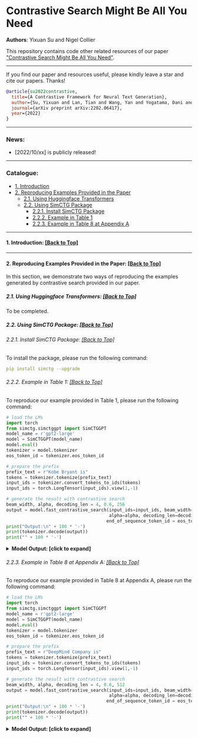 # Contrastive Search Might Be All You Need
**Authors**: Yixuan Su and Nigel Collier

This repository contains code other related resources of our paper ["Contrastive Search Might Be All You Need"]().

****
If you find our paper and resources useful, please kindly leave a star and cite our papers. Thanks!

```bibtex
@article{su2022contrastive,
  title={A Contrastive Framework for Neural Text Generation},
  author={Su, Yixuan and Lan, Tian and Wang, Yan and Yogatama, Dani and Kong, Lingpeng and Collier, Nigel},
  journal={arXiv preprint arXiv:2202.06417},
  year={2022}
}
```

****

### News:
* [2022/10/xx]  is publicly released!

****

<span id='all_catelogue'/>

### Catalogue:
* <a href='#introduction'>1. Introduction</a>
* <a href='#reproduce_examples'>2. Reproducing Examples Provided in the Paper</a>
    * <a href='#use_transformers'>2.1. Using Huggingface Transformers</a>
    * <a href='#use_simctg'>2.2. Using SimCTG Package</a>
        * <a href='#install_simctg'>2.2.1. Install SimCTG Package</a>
        * <a href='#simctg_table_1'>2.2.2. Example in Table 1</a>
        * <a href='#simctg_table_8'>2.2.3. Example in Table 8 at Appendix A</a>
    

****

<span id='introduction'/>

#### 1. Introduction: <a href='#all_catelogue'>[Back to Top]</a>

****


<span id='reproduce_examples'/>


#### 2. Reproducing Examples Provided in the Paper: <a href='#all_catelogue'>[Back to Top]</a>
In this section, we demonstrate two ways of reproducing the examples generated by contrastive search provided in our paper.

<span id='use_transformers'/>

##### 2.1. Using Huggingface Transformers: <a href='#all_catelogue'>[Back to Top]</a>

To be completed.

<span id='use_simctg'/>

##### 2.2. Using SimCTG Package: <a href='#all_catelogue'>[Back to Top]</a>

<span id='install_simctg'/>

###### 2.2.1. Install SimCTG Package: <a href='#all_catelogue'>[Back to Top]</a>

To install the package, please run the following command:

```yaml
pip install simctg --upgrade
```

<span id='simctg_table_1'/>

###### 2.2.2. Example in Table 1: <a href='#all_catelogue'>[Back to Top]</a>

To reproduce our example provided in Table 1, please run the following command:
```python
# load the LMs
import torch
from simctg.simctggpt import SimCTGGPT
model_name = r'gpt2-large'
model = SimCTGGPT(model_name)
model.eval()
tokenizer = model.tokenizer
eos_token_id = tokenizer.eos_token_id

# prepare the prefix
prefix_text = r"Kobe Bryant is"
tokens = tokenizer.tokenize(prefix_text)
input_ids = tokenizer.convert_tokens_to_ids(tokens)
input_ids = torch.LongTensor(input_ids).view(1,-1)

# generate the result with contrastive search
beam_width, alpha, decoding_len = 4, 0.6, 256
output = model.fast_contrastive_search(input_ids=input_ids, beam_width=beam_width, 
                                       alpha=alpha, decoding_len=decoding_len,
                                      end_of_sequence_token_id = eos_token_id, early_stop = True) 
print("Output:\n" + 100 * '-')
print(tokenizer.decode(output))
print("" + 100 * '-')
```

<details>
<summary><b>Model Output: [click to expand]</b></summary>
  
```
Output:
----------------------------------------------------------------------------------------------------
Kobe Bryant is the best player in the world.

I know this is a bold statement to make, but it's true. He may have won a lot of games, but his impact
on the game is immeasurable. Kobe is one of the most popular players in the world, and that's no small
feat when you consider how many people play video games, watch sports, listen to music, and have social
media accounts.

Kobe has made a career out of being a role model for young people, and he does an amazing job of that
every time he steps on the court. His career stats are impressive, but what makes him stand out is the
way he goes about his business. When he's on the court, he's the center of attention, and it's easy to
see why.

The Lakers' All-Star point guard wears a smile on his face like no other. He's always in the right place
at the right time, making the right play at the right time, and doing the right thing in the right way.
He's not afraid to get his hands dirty, and he never shies away from a physical confrontation.

Kobe's personality is something that can't be taught, and it's a big reason why...
----------------------------------------------------------------------------------------------------
```
</details>




<span id='simctg_table_8'/>

###### 2.2.3. Example in Table 8 at Appendix A: <a href='#all_catelogue'>[Back to Top]</a>

To reproduce our example provided in Table 8 at Appendix A, please run the following command:
```python
# load the LMs
import torch
from simctg.simctggpt import SimCTGGPT
model_name = r'gpt2-large'
model = SimCTGGPT(model_name)
model.eval()
tokenizer = model.tokenizer
eos_token_id = tokenizer.eos_token_id

# prepare the prefix
prefix_text = r"DeepMind Company is"
tokens = tokenizer.tokenize(prefix_text)
input_ids = tokenizer.convert_tokens_to_ids(tokens)
input_ids = torch.LongTensor(input_ids).view(1,-1)

# generate the result with contrastive search
beam_width, alpha, decoding_len = 4, 0.6, 512
output = model.fast_contrastive_search(input_ids=input_ids, beam_width=beam_width, 
                                       alpha=alpha, decoding_len=decoding_len,
                                      end_of_sequence_token_id = eos_token_id, early_stop = True) 
print("Output:\n" + 100 * '-')
print(tokenizer.decode(output))
print("" + 100 * '-')
```

<details>
<summary><b>Model Output: [click to expand]</b></summary>
  
```
Output:
----------------------------------------------------------------------------------------------------  
DeepMind Company is a leader in artificial intelligence (AI). We have a long history of working with
companies such as Google, Facebook, Amazon, and Microsoft to build products that improve people's lives,
and today we are excited to announce that DeepMind's AlphaGo program has won the game of Go, becoming
the first program to defeat a professional Go player.

The victory is a testament to the power of deep learning, and to the incredible work of our research team,
which has been at the forefront of AI research for the past five years. AlphaGo is one of the most advanced
Go programs ever created, and its performance is an important step towards the goal of human-level AI.

"This is the culmination of a decade of hard work," said Andy Ng, co-founder and CTO of DeepMind. "We are
thrilled to have achieved this milestone and look forward to continuing to develop AI that can be used in
a wide range of applications and to help people live better lives."

DeepMind's work on Go began in 2010, when it began to train a neural network to play Go using millions of
games played by top Go players around the world. Since then, the team has refined the algorithm, adding
more and more layers of reinforcement learning to make it better at recognizing patterns and making
decisions based on those patterns. In the past year and a half, the team has made significant progress
in the game, winning a record-tying 13 games in a row to move into the top four of the world rankings.

"The game of Go is a complex game in which players have to be very careful not to overextend their territory,
and this is something that we have been able to improve over and over again," said Dr. Demis Hassabis,
co-founder and Chief Scientific Officer of DeepMind. "We are very proud of our team's work, and we hope that
it will inspire others to take the next step in their research and apply the same techniques to other problems."

In addition to the win in Go, DeepMind has also developed an AI system that can learn to play a number of
different games, including poker, Go, and chess. This AI system, called Tarsier, was developed in partnership
with Carnegie Mellon University and the University of California, Berkeley, and is being used to teach computer
vision and machine learning to identify objects in images and recognize speech in natural language. Tarsier
has been trained to play the game of Go and other games on a number of different platforms...
----------------------------------------------------------------------------------------------------
```
</details>

